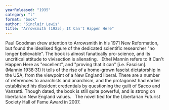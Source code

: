 ```yaml
---
yearReleased: "1935"
category: "l"
format: "book"
author: "Sinclair Lewis"
title: "Arrowsmith (1925); It Can't Happen Here"
---
```

Paul Goodman drew attention to Arrowsmith in his  1971 New Reformation, but found the idealised figure of the dedicated  scientific researcher "no longer believable". The book is almost fanatically  pro-science, and its uncritical attitude to vivisection is alienating.
 
Ethel Mannin refers to It Can't Happen  Here as "excellent", and "proving that it can" [i.e. Fascism]. (Mannin  1938:31) It tells of the rise of a home-grown fascist dictatorship in the USA,  from the viewpoint of a New England liberal. There are a number of references to  anarchists and anarchism, and the protagonist had earlier established his  dissident credentials by questioning the guilt of Sacco and Vanzetti. Though  dated, the book is still quite powerful, and is strong on libertarian New  England values.
 
The novel tied for the Libertarian Futurist Society Hall of Fame Award  in 2007.
 
